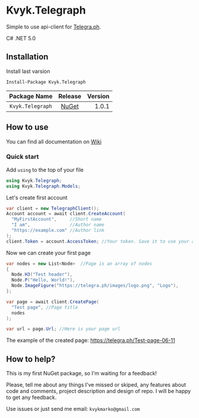 # Kvyk.Telegraph
Simple to use api-client for [Telegra.ph](https://telegra.ph).

C# .NET 5.0

## Installation
Install last varsion
```
Install-Package Kvyk.Telegraph
```
|Package Name|Release|Version|
|:---:|:---:|---:|
|`Kvyk.Telegraph`|[NuGet](https://www.nuget.org/packages/Kvyk.Telegraph/)|1.0.1|

## How to use

You can find all documentation on [Wiki](https://github.com/MarkoKvyk/Telegraph/wiki)

### Quick start

Add `using` to the top of your file
```C#
using Kvyk.Telegraph;
using Kvyk.Telegraph.Models;
```
Let's create first account
```C#
var client = new TelegraphClient();
Account account = await client.CreateAccount(
  "MyFirstAccount",     //Short name
  "I am",               //Author name
  "https://example.com" //Author link
);
client.Token = account.AccessToken; //Your token. Save it to use your account in the future
```
Now we can create your first page
```C#
var nodes = new List<Node>  //Page is an array of nodes
{
  Node.H3("Test header"),
  Node.P("Hello, World!"),
  Node.ImageFigure("https://telegra.ph/images/logo.png", "Logo"),
};

var page = await client.CreatePage(
  "Test page", //Page title
  nodes
);

var url = page.Url; //Here is your page url
```

The example of the created page: https://telegra.ph/Test-page-06-11

## How to help?

This is my first NuGet package, so I'm waiting for a feedback!

Please, tell me about any things I've missed or skiped, any features about code and comments, project description and design of repo. I will be happy to get any feedback.

Use issues or just send me email: `kvykmarko@gmail.com`
